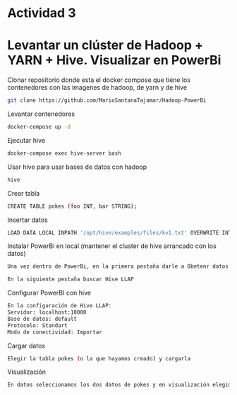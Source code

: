 
# Actividad 3
# Levantar un clúster de Hadoop + YARN + Hive. Visualizar en PowerBi


Clonar repositorio donde esta el docker compose que tiene los contenedores con las imagenes de hadoop, de yarn y de hive
```bash
git clone https://github.com/MarioSantanaTajamar/Hadoop-PowerBi
```
Levantar contenedores
```bash
docker-compose up -d
```
Ejecutar hive
```bash
docker-compose exec hive-server bash
```
Usar hive para usar bases de datos con hadoop
```bash
hive
```
Crear tabla
```bash
CREATE TABLE pokes (foo INT, bar STRING);
```
Insertar datos
```bash
LOAD DATA LOCAL INPATH '/opt/hive/examples/files/kv1.txt' OVERWRITE INTO TABLE pokes;
```
Instalar PowerBi en local (mantener el cluster de hive arrancado con los datos)
```bash
Una vez dentro de PowerBi, en la primera pestaña darle a Obetenr datos de otros orígenes
```
```bash
En la siguiente pestaña buscar Hive LLAP
```
Configurar PowerBI con hive
```bash
En la configuración de Hive LLAP:
Servidor: localhost:10000
Base de datos: default
Protocolo: Standart
Modo de conectividad: Importar
```
Cargar datos
```bash
Elegir la tabla pokes (o la que hayamos creado) y cargarla
```
Visualización
```bash
En datos seleccionamos los dos datos de pokes y en visualización elegimos un gráfico que queramos 
```



